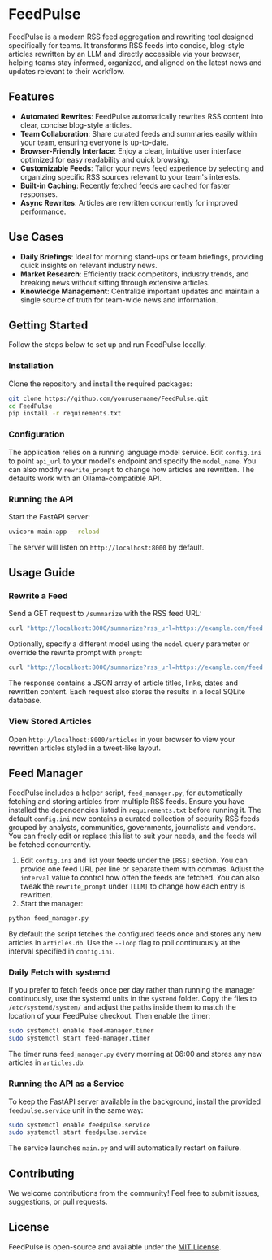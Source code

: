 # FeedPulse

FeedPulse is a modern RSS feed aggregation and rewriting tool designed specifically for teams. It transforms RSS feeds into concise, blog-style articles rewritten by an LLM and directly accessible via your browser, helping teams stay informed, organized, and aligned on the latest news and updates relevant to their workflow.

## Features

* **Automated Rewrites**: FeedPulse automatically rewrites RSS content into clear, concise blog-style articles.
* **Team Collaboration**: Share curated feeds and summaries easily within your team, ensuring everyone is up-to-date.
* **Browser-Friendly Interface**: Enjoy a clean, intuitive user interface optimized for easy readability and quick browsing.
* **Customizable Feeds**: Tailor your news feed experience by selecting and organizing specific RSS sources relevant to your team's interests.
* **Built-in Caching**: Recently fetched feeds are cached for faster responses.
* **Async Rewrites**: Articles are rewritten concurrently for improved performance.

## Use Cases

* **Daily Briefings**: Ideal for morning stand-ups or team briefings, providing quick insights on relevant industry news.
* **Market Research**: Efficiently track competitors, industry trends, and breaking news without sifting through extensive articles.
* **Knowledge Management**: Centralize important updates and maintain a single source of truth for team-wide news and information.

## Getting Started

Follow the steps below to set up and run FeedPulse locally.

### Installation

Clone the repository and install the required packages:

```bash
git clone https://github.com/yourusername/FeedPulse.git
cd FeedPulse
pip install -r requirements.txt
```

### Configuration

The application relies on a running language model service. Edit `config.ini` to
point `api_url` to your model's endpoint and specify the `model_name`. You can
also modify `rewrite_prompt` to change how articles are rewritten. The defaults
work with an Ollama-compatible API.

### Running the API

Start the FastAPI server:

```bash
uvicorn main:app --reload
```

The server will listen on `http://localhost:8000` by default.

## Usage Guide

### Rewrite a Feed

Send a GET request to `/summarize` with the RSS feed URL:

```bash
curl "http://localhost:8000/summarize?rss_url=https://example.com/feed.xml"
```

Optionally, specify a different model using the `model` query parameter or
override the rewrite prompt with `prompt`:

```bash
curl "http://localhost:8000/summarize?rss_url=https://example.com/feed.xml&model=my-model&prompt=Summarize%20this:%20{title}"
```

The response contains a JSON array of article titles, links, dates and rewritten
content. Each request also stores the results in a local SQLite database.

### View Stored Articles

Open `http://localhost:8000/articles` in your browser to view your rewritten articles styled in a tweet-like layout.

## Feed Manager

FeedPulse includes a helper script, `feed_manager.py`, for automatically
fetching and storing articles from multiple RSS feeds. Ensure you have installed
the dependencies listed in `requirements.txt` before running it. The default
`config.ini` now contains a curated collection of security RSS feeds grouped by
analysts, communities, governments, journalists and vendors. You can freely
edit or replace this list to suit your needs, and the feeds will be fetched
concurrently.

1. Edit `config.ini` and list your feeds under the `[RSS]` section. You can
   provide one feed URL per line or separate them with commas. Adjust the
   `interval` value to control how often the feeds are fetched. You can also
   tweak the `rewrite_prompt` under `[LLM]` to change how each entry is
   rewritten.
2. Start the manager:

```bash
python feed_manager.py
```

By default the script fetches the configured feeds once and stores any new
articles in `articles.db`. Use the `--loop` flag to poll continuously at the
interval specified in `config.ini`.

### Daily Fetch with systemd

If you prefer to fetch feeds once per day rather than running the manager
continuously, use the systemd units in the `systemd` folder. Copy the files to
`/etc/systemd/system/` and adjust the paths inside them to match the location of
your FeedPulse checkout. Then enable the timer:

```bash
sudo systemctl enable feed-manager.timer
sudo systemctl start feed-manager.timer
```

The timer runs `feed_manager.py` every morning at 06:00 and stores any new
articles in `articles.db`.

### Running the API as a Service

To keep the FastAPI server available in the background, install the provided
`feedpulse.service` unit in the same way:

```bash
sudo systemctl enable feedpulse.service
sudo systemctl start feedpulse.service
```

The service launches `main.py` and will automatically restart on failure.

## Contributing

We welcome contributions from the community! Feel free to submit issues, suggestions, or pull requests.

## License

FeedPulse is open-source and available under the [MIT License](LICENSE).
